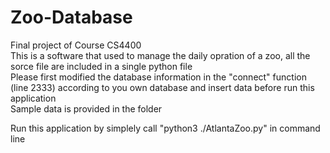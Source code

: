 # Zoo-Database
Final project of Course CS4400   
This is a software that used to manage the daily opration of a zoo, all the sorce file are included in a single python file  
Please first modified the database information in the "connect" function (line 2333) according to you own database and insert data before run this application  
Sample data is provided in the folder  
  
Run this application by simplely call "python3 ./AtlantaZoo.py" in command line
